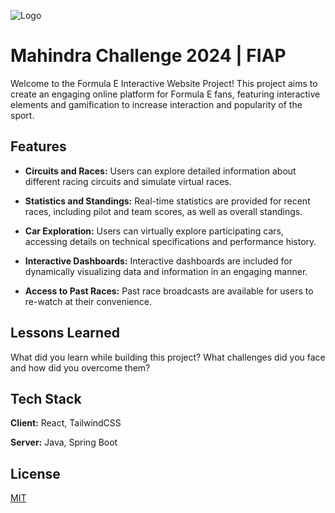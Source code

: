 
![Logo](https://upload.wikimedia.org/wikipedia/commons/1/15/Formula_E_Wordmark_full_colour.png)


# Mahindra Challenge 2024 | FIAP

Welcome to the Formula E Interactive Website Project! This project aims to create an engaging online platform for Formula E fans, featuring interactive elements and gamification to increase interaction and popularity of the sport.
## Features

- **Circuits and Races:** Users can explore detailed information about different racing circuits and simulate virtual races.

- **Statistics and Standings:** Real-time statistics are provided for recent races, including pilot and team scores, as well as overall standings.

- **Car Exploration:** Users can virtually explore participating cars, accessing details on technical specifications and performance history.

- **Interactive Dashboards:** Interactive dashboards are included for dynamically visualizing data and information in an engaging manner.

- **Access to Past Races:** Past race broadcasts are available for users to re-watch at their convenience.
## Lessons Learned

What did you learn while building this project? What challenges did you face and how did you overcome them?


## Tech Stack

**Client:** React, TailwindCSS

**Server:** Java, Spring Boot


## License

[MIT](LICENSE)

